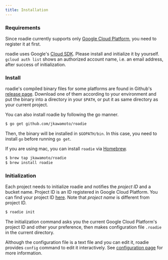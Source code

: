 ```yaml
---
title: Installation
---
```

### Requirements
Since roadie currently supports only
[Google Cloud Platform](https://cloud.google.com/),
you need to register it at first.

roadie uses Google's [Cloud SDK](https://cloud.google.com/sdk/).
Please install and initialize it by yourself.
`gcloud auth list` shows an authorized account name, i.e. an email address,
after success of initialization.

### Install
roadie's compiled binary files for some platforms are found in Github's
[release page](https://github.com/jkawamoto/roadie/releases).
Download one of them according to your environment and put the binary into
a directory in your `$PATH`, or put it as same directory as your current project.

You can also install roadie by following the go manner.

```sh
$ go get github.com/jkawamoto/roadie
```

Then, the binary will be installed in `$GOPATH/bin`.
In this case, you need to install `go` before running `go get`.

If you are using mac, you can install `roadie` via [Homebrew](http://brew.sh/).

```sh
$ brew tap jkawamoto/roadie
$ brew install roadie
```

### Initialization
Each project needs to initialize roadie and notifies the *project ID* and
a bucket name.
Project ID is an ID registered in Google Cloud Platform.
You can find your project ID [here](https://console.cloud.google.com/project).
Note that *project name* is different from project ID.

```sh
$ roadie init
```

The initialization command asks you the current Google Cloud Platform's project
ID and other your preference, then makes configuration file `.roadie` in the
current directory.

Although the configuration file is a text file and you can edit it,
roadie provides `config` command to edit it interactively.
See [configuration page](documents/configuration) for more information.

